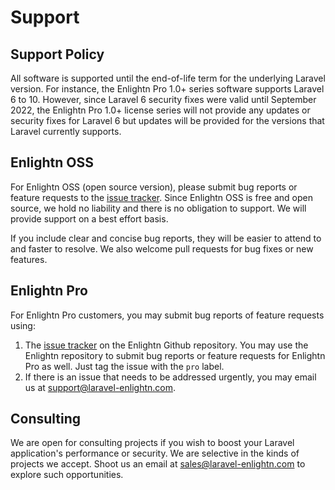 # Support

## Support Policy

All software is supported until the end-of-life term for the underlying Laravel version. For instance, the Enlightn Pro 1.0+ series software supports Laravel 6 to 10. However, since Laravel 6 security fixes were valid until September 2022, the Enlightn Pro 1.0+ license series will not provide any updates or security fixes for Laravel 6 but updates will be provided for the versions that Laravel currently supports.

## Enlightn OSS

For Enlightn OSS (open source version), please submit bug reports or feature requests to the [issue tracker](https://github.com/enlightn/enlightn/issues). Since Enlightn OSS is free and open source, we hold no liability and there is no obligation to support. We will provide support on a best effort basis.

If you include clear and concise bug reports, they will be easier to attend to and faster to resolve. We also welcome pull requests for bug fixes or new features.

## Enlightn Pro

For Enlightn Pro customers, you may submit bug reports of feature requests using:

1. The [issue tracker](https://github.com/enlightn/enlightn/issues) on the Enlightn Github repository. You may use the Enlightn repository to submit bug reports or feature requests for Enlightn Pro as well. Just tag the issue with the `pro` label.
2. If there is an issue that needs to be addressed urgently, you may email us at [support@laravel-enlightn.com](mailto:support@laravel-enlightn.com).

## Consulting

We are open for consulting projects if you wish to boost your Laravel application's performance or security. We are selective in the kinds of projects we accept. Shoot us an email at [sales@laravel-enlightn.com](mailto:sales@laravel-enlightn.com) to explore such opportunities.  